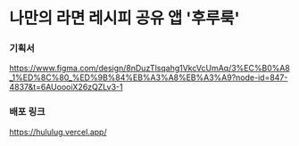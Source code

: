 # 나만의 라면 레시피 공유 앱 '후루룩'

### 기획서

https://www.figma.com/design/8nDuzTlsqahg1VkcVcUmAq/3%EC%B0%A8_1%ED%8C%80_%ED%9B%84%EB%A3%A8%EB%A3%A9?node-id=847-4837&t=6AUoooiX26zQZLv3-1

### 배포 링크

https://hululug.vercel.app/
